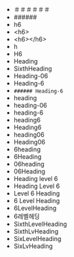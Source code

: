 - ＃＃＃＃＃＃
- \######
- h6
- \<h6>
- \<h6>\</h6>
- h
- H6
- Heading
- SixthHeading
- Heading-06
- Heading-6
- `###### Heading-6`
- heading
- heading-06
- heading-6
- heading6
- Heading6
- heading06
- Heading06
- 6heading
- 6Heading
- 06heading
- 06Heading
- Heading level 6
- Heading Level 6
- Level 6 Heading
- 6 Level Heading
- 6LevelHeading
- 6레벨헤딩
- SixthLevelHeading
- SixthLvHeading
- SixLevelHeading
- SixLvHeading
